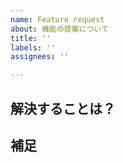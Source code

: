 ```yaml
---
name: Feature request
about: 機能の提案について
title: ''
labels: ''
assignees: ''

---
```


**解決することは？**
- 

**補足**
-
